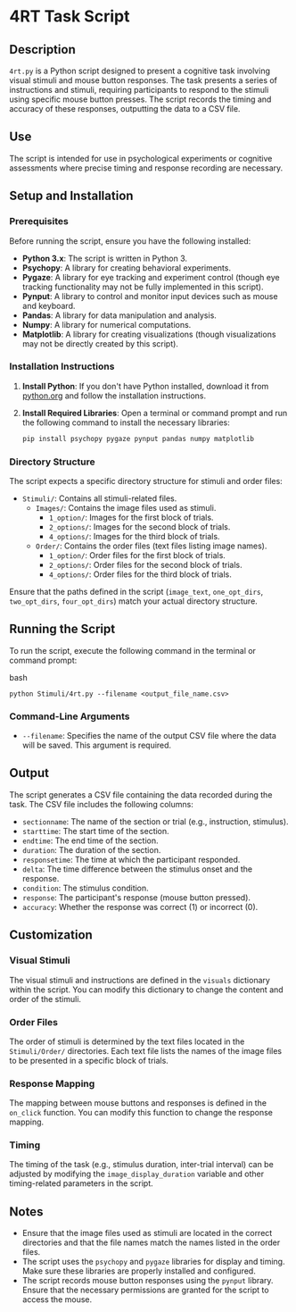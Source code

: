 # 4RT Task Script

## Description

`4rt.py` is a Python script designed to present a cognitive task involving visual stimuli and mouse button responses. The task presents a series of instructions and stimuli, requiring participants to respond to the stimuli using specific mouse button presses. The script records the timing and accuracy of these responses, outputting the data to a CSV file.

## Use

The script is intended for use in psychological experiments or cognitive assessments where precise timing and response recording are necessary.

## Setup and Installation

### Prerequisites

Before running the script, ensure you have the following installed:

*   **Python 3.x**: The script is written in Python 3.
*   **Psychopy**: A library for creating behavioral experiments.
*   **Pygaze**: A library for eye tracking and experiment control (though eye tracking functionality may not be fully implemented in this script).
*   **Pynput**: A library to control and monitor input devices such as mouse and keyboard.
*   **Pandas**: A library for data manipulation and analysis.
*   **Numpy**: A library for numerical computations.
*   **Matplotlib**: A library for creating visualizations (though visualizations may not be directly created by this script).

### Installation Instructions

1.  **Install Python**: If you don't have Python installed, download it from [python.org](https://www.python.org/) and follow the installation instructions.

2.  **Install Required Libraries**: Open a terminal or command prompt and run the following command to install the necessary libraries:

    ```bash
    pip install psychopy pygaze pynput pandas numpy matplotlib
    ```

### Directory Structure

The script expects a specific directory structure for stimuli and order files:

*   `Stimuli/`: Contains all stimuli-related files.
    *   `Images/`: Contains the image files used as stimuli.
        *   `1_option/`: Images for the first block of trials.
        *   `2_options/`: Images for the second block of trials.
        *   `4_options/`: Images for the third block of trials.
    *   `Order/`: Contains the order files (text files listing image names).
        *   `1_option/`: Order files for the first block of trials.
        *   `2_options/`: Order files for the second block of trials.
        *   `4_options/`: Order files for the third block of trials.

Ensure that the paths defined in the script (`image_text`, `one_opt_dirs`, `two_opt_dirs`, `four_opt_dirs`) match your actual directory structure.

## Running the Script

To run the script, execute the following command in the terminal or command prompt:

bash
```
python Stimuli/4rt.py --filename <output_file_name.csv>
```

### Command-Line Arguments

*   `--filename`: Specifies the name of the output CSV file where the data will be saved. This argument is required.

## Output

The script generates a CSV file containing the data recorded during the task. The CSV file includes the following columns:

*   `sectionname`: The name of the section or trial (e.g., instruction, stimulus).
*   `starttime`: The start time of the section.
*   `endtime`: The end time of the section.
*   `duration`: The duration of the section.
*   `responsetime`: The time at which the participant responded.
*   `delta`: The time difference between the stimulus onset and the response.
*   `condition`: The stimulus condition.
*   `response`: The participant's response (mouse button pressed).
*   `accuracy`: Whether the response was correct (1) or incorrect (0).

## Customization

### Visual Stimuli

The visual stimuli and instructions are defined in the `visuals` dictionary within the script. You can modify this dictionary to change the content and order of the stimuli.

### Order Files

The order of stimuli is determined by the text files located in the `Stimuli/Order/` directories. Each text file lists the names of the image files to be presented in a specific block of trials.

### Response Mapping

The mapping between mouse buttons and responses is defined in the `on_click` function. You can modify this function to change the response mapping.

### Timing

The timing of the task (e.g., stimulus duration, inter-trial interval) can be adjusted by modifying the `image_display_duration` variable and other timing-related parameters in the script.

## Notes

*   Ensure that the image files used as stimuli are located in the correct directories and that the file names match the names listed in the order files.
*   The script uses the `psychopy` and `pygaze` libraries for display and timing. Make sure these libraries are properly installed and configured.
*   The script records mouse button responses using the `pynput` library. Ensure that the necessary permissions are granted for the script to access the mouse.


